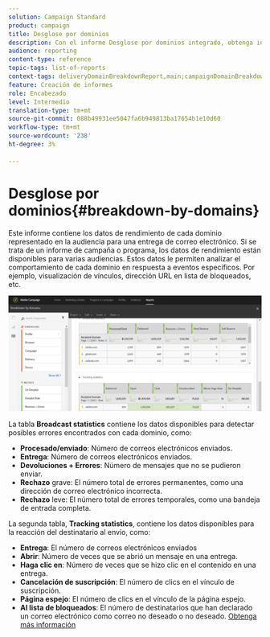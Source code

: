 ```yaml
---
solution: Campaign Standard
product: campaign
title: Desglose por dominios
description: Con el informe Desglose por dominios integrado, obtenga información sobre los datos de rendimiento de los envíos en función de cada dominio del cliente.
audience: reporting
content-type: reference
topic-tags: list-of-reports
context-tags: deliveryDomainBreakdownReport,main;campaignDomainBreakdownReport,main;programDomainBreakdownReport,main
feature: Creación de informes
role: Encabezado
level: Intermedio
translation-type: tm+mt
source-git-commit: 088b49931ee5047fa6b949813ba17654b1e10d60
workflow-type: tm+mt
source-wordcount: '238'
ht-degree: 3%

---
```



# Desglose por dominios{#breakdown-by-domains}

Este informe contiene los datos de rendimiento de cada dominio representado en la audiencia para una entrega de correo electrónico. Si se trata de un informe de campaña o programa, los datos de rendimiento están disponibles para varias audiencias. Estos datos le permiten analizar el comportamiento de cada dominio en respuesta a eventos específicos. Por ejemplo, visualización de vínculos, dirección URL en lista de bloqueados, etc.

![](assets/delivery_reports_6.png)

La tabla **Broadcast statistics** contiene los datos disponibles para detectar posibles errores encontrados con cada dominio, como:

* **Procesado/enviado**: Número de correos electrónicos enviados.
* **Entrega**: Número de correos electrónicos enviados.
* **Devoluciones + Errores**: Número de mensajes que no se pudieron enviar.
* **Rechazo** grave: El número total de errores permanentes, como una dirección de correo electrónico incorrecta.
* **Rechazo** leve: El número total de errores temporales, como una bandeja de entrada completa.

La segunda tabla, **Tracking statistics**, contiene los datos disponibles para la reacción del destinatario al envío, como:

* **Entrega**: El número de correos electrónicos enviados
* **Abrir**: Número de veces que se abrió un mensaje en una entrega.
* **Haga clic en**: Número de veces que se hizo clic en el contenido en una entrega.
* **Cancelación de suscripción**: El número de clics en el vínculo de suscripción.
* **Página espejo**: El número de clics en el vínculo de la página espejo.
* **Al lista de bloqueados**: El número de destinatarios que han declarado un correo electrónico como correo no deseado o no deseado. [Obtenga más información](../../audiences/using/about-opt-in-and-opt-out-in-campaign.md)

